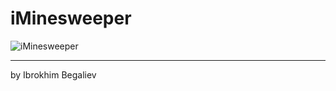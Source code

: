 # iMinesweeper


![iMinesweeper](https://minesweeper.online/img/world-of-minesweeper.png)


---
by Ibrokhim Begaliev
